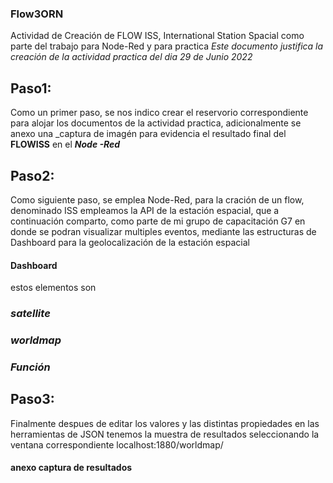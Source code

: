 ### Flow3ORN
Actividad de Creación de FLOW ISS, International Station Spacial
como parte del trabajo para Node-Red y para practica
_Este documento justifica la creación de la actividad practica del dia 29 de Junio 2022_
## Paso1:
Como un primer paso, se nos indico crear el reservorio correspondiente para alojar los documentos de la actividad practica, adicionalmente se anexo una _captura de imagén para evidencia el resultado final del **FLOWISS** en el **_Node -Red_**
## Paso2:
Como siguiente paso, se emplea Node-Red, para la cración de un flow, denominado ISS empleamos la API de la estación espacial, que a continuación comparto, como parte de mi grupo de capacitación G7
en donde se podran visualizar multiples eventos, mediante las estructuras de Dashboard para la geolocalización de la estación espacial
#### Dashboard
estos elementos son 
### _satellite_
### _worldmap_
### _Función_

## Paso3:
Finalmente despues de editar los valores y las distintas propiedades en las herramientas de JSON  tenemos la muestra de resultados seleccionando la ventana correspondiente
localhost:1880/worldmap/

#### anexo captura de resultados

